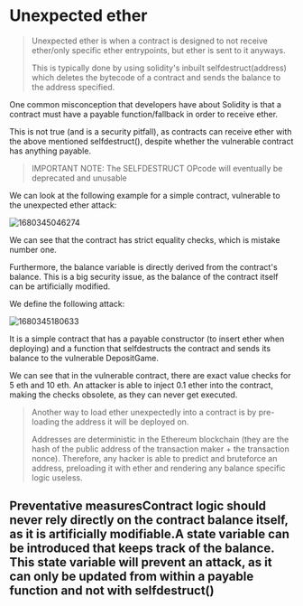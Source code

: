 # Unexpected ether

> Unexpected ether is when a contract is designed to not receive ether/only specific ether entrypoints, but ether is sent to it anyways.
>
> This is typically done by using solidity's inbuilt selfdestruct(address) which deletes the bytecode of a contract and sends the balance to the address specified.

One common misconception that developers have about Solidity is that a contract must have a payable function/fallback in order to receive ether.

This is not true (and is a security pitfall), as contracts can receive ether with the above mentioned selfdestruct(), despite whether the vulnerable contract has anything payable.

> IMPORTANT NOTE: The SELFDESTRUCT OPcode will eventually be deprecated and unusable

We can look at the following example for a simple contract, vulnerable to the unexpected ether attack:

![1680345046274](<../Common Attack Vectors/image/UnexpectedEther/1680345046274.png>)

We can see that the contract has strict equality checks, which is mistake number one.

Furthermore, the balance variable is directly derived from the contract's balance. This is a big security issue, as the balance of the contract itself can be artificially modified.

We define the following attack:

![1680345180633](<../Common Attack Vectors/image/UnexpectedEther/1680345180633.png>)

It is a simple contract that has a payable constructor (to insert ether when deploying) and a function that selfdestructs the contract and sends its balance to the vulnerable DepositGame.

We can see that in the vulnerable contract, there are exact value checks for 5 eth and 10 eth. An attacker is able to inject 0.1 ether into the contract, making the checks obsolete, as they can never get executed.

> Another way to load ether unexpectedly into a contract is by pre-loading the address it will be deployed on.
>
> Addresses are deterministic in the Ethereum blockchain (they are the hash of the public address of the transaction maker + the transaction nonce). Therefore, any hacker is able to predict and bruteforce an address, preloading it with ether and rendering any balance specific logic useless.

## Preventative measuresContract logic should never rely directly on the contract balance itself, as it is artificially modifiable.A state variable can be introduced that keeps track of the balance. This state variable will prevent an attack, as it can only be updated from within a payable function and not with selfdestruct()

